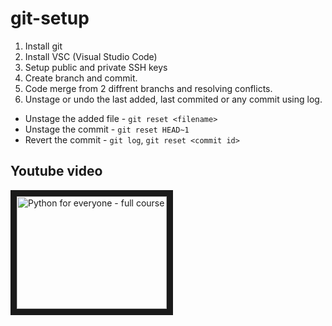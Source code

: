 # git-setup
1. Install git 
2. Install VSC (Visual Studio Code)
3. Setup public and private SSH keys
4. Create branch and commit.
5. Code merge from 2 diffrent branchs and resolving conflicts.
6. Unstage or undo the last added, last commited or any commit using log.
- Unstage the added file - `git reset <filename>`
- Unstage the commit  - `git reset HEAD~1`
- Revert the commit  - `git log`, `git reset <commit id>`


## Youtube video

<a href="https://www.youtube.com/watch?feature=player_embedded&v=RGOj5yH7evk&t=1s
" target="_blank"><img src="http://img.youtube.com/vi/RGOj5yH7evk/0.jpg" 
alt="Python for everyone - full course" width="240" height="180" border="10" /></a>

